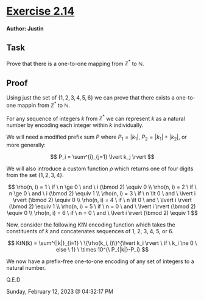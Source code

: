 # [Exercise 2.14](https://introtcs.org/public/lec_02_representation.html#exercises)

#### Author: Justin

## Task

Prove that there is a one-to-one mapping from $\mathbb{Z}^*$ to $\mathbb{N}$.

## Proof

Using just the set of ${\{1, 2, 3, 4, 5, 6\}}$ we can prove that there exists a one-to-one mappin from $\mathbb{Z}^*$ to $\mathbb{N}$.

For any sequence of integers $k$ from $\mathbb{Z}^*$ we can represent $k$ as a natural number by encoding each integer within $k$ individually.

<!-- First, we calculate the total number of digits that will be used in our encoding scheme. To do this we will use $D$ to represent the number of digits in the resulting natural number. Calculating the digits goes as follows:

$$
D(k) = \sum^{|k|}_{i=1} k_i + (1 \hspace{3pt}\texttt{if}\hspace{3pt} k_i < 0 \hspace{3pt}\texttt{else} \hspace{3pt}0)
$$ -->

<!-- For example, consider the set $k$ ${\{4, -2,3\}}$. We can calculate $D$ using the above equation. The integer $4$ will take 4 digits to represent while $-2$ will take 3 digits to represent due to its parity. Finally, $3$ takes 3 digits to represent for a total of $D=10$ (digits). -->

<!-- _Notice how negative numbers utilize one extra digit, the reason for this will be obvious in the next steps._ -->

We will need a modified prefix sum $P$ where $P_1 = \lvert k_1 \rvert$, $P_2 = \lvert k_1  \rvert + \lvert k_2 \rvert$, or more generally:

<!-- $$
P_i = \sum^{i}_{j=1}k_j\ if \ k_j >= 0 \ else \ \lvert k_j \rvert + 1
$$ -->

$$
P_i = \sum^{i}_{j=1} \lvert k_j \rvert
$$

We will also introduce a custom function $\rho$ which returns one of four digits from the set $\{1,2,3,4\}$.

$$
\rho(n, i) = 1 \ if \ n \ge 0 \ and \ i (\bmod 2) \equiv 0
\\
\rho(n, i) = 2 \ if \ n \ge 0 \ and \ i (\bmod 2) \equiv 1
\\
\rho(n, i) = 3 \ if \ n \lt 0 \ and \ \lvert i \rvert (\bmod 2) \equiv 0
\\
\rho(n, i) = 4 \ if \ n \lt 0 \ and \ \lvert i \rvert (\bmod 2) \equiv 1
\\
\rho(n, i) = 5 \ if \ n = 0 \ and \ \lvert i \rvert (\bmod 2) \equiv 0
\\
\rho(n, i) = 6 \ if \ n = 0 \ and \ \lvert i \rvert (\bmod 2) \equiv 1
$$

Now, consider the following $KtN$ encoding function which takes the constituents of $k$ and concatenates sequences of $1$, $2$, $3$, $4$, $5$, or $6$.

$$
KtN(k) =
\sum^{|k|}_{i=1}
\
\{\rho(k_i, i)\}^{\lvert k_i \rvert \ if \ k_i \ne 0 \ else \ 1} \
\times 10^{\ P_{|k|}-P_i}
$$

We now have a prefix-free one-to-one encoding of any set of integers to a natural number.

Q.E.D

Sunday, February 12, 2023 @ 04:32:17 PM
